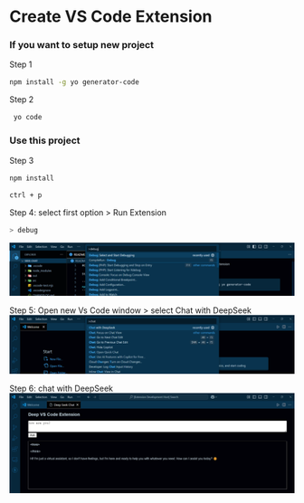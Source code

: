 # Create VS Code Extension

### If you want to setup new project

Step 1

```bash
npm install -g yo generator-code
```

Step 2

```bash
 yo code
```

### Use this project

Step 3

```bash
npm install
```

```bash
ctrl + p
```

Step 4: select first option > Run Extension

```bash
> debug
```

![alt text](image.png)

Step 5: Open new Vs Code window > select Chat with DeepSeek
![alt text](image-1.png)

Step 6: chat with DeepSeek
![alt text](image-2.png)
